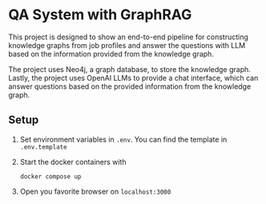 # QA System with GraphRAG

This project is designed to show an end-to-end pipeline for constructing knowledge graphs from job profiles and answer the questions with LLM based on the information provided from the knowledge graph.

The project uses Neo4j, a graph database, to store the knowledge graph. 
Lastly, the project uses OpenAI LLMs to provide a chat interface, which can answer questions based on the provided information from the knowledge graph.

## Setup

1. Set environment variables in `.env`. You can find the template in `.env.template`

2. Start the docker containers with

    ```
    docker compose up 
    ```

3. Open you favorite browser on `localhost:3000`
